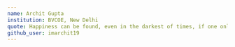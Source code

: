 ```yaml
---
name: Archit Gupta
institution: BVCOE, New Delhi
quote: Happiness can be found, even in the darkest of times, if one only remembers to turn on the light.
github_user: imarchit19
---
```

